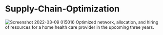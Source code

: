 # Supply-Chain-Optimization
![Screenshot 2022-03-09 015016](https://user-images.githubusercontent.com/32619706/157387980-b421f375-84ff-4a04-9bab-29d9472c9d67.png)
Optimized network, allocation, and hiring of resources for a home health care provider in the upcoming three years.
